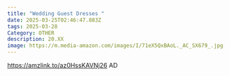 ```yaml
---
title: "Wedding Guest Dresses "
date: 2025-03-25T02:46:47.883Z
tags: 2025-03-28
Category: OTHER
description: 20.XX
image: https://m.media-amazon.com/images/I/71eX5QxBAoL._AC_SX679_.jpg
---
```

https://amzlink.to/az0HssKAVNj26    AD